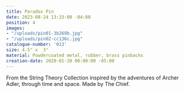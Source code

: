 ```yaml
---
title: Paradox Pin
date: 2023-08-24 13:33:00 -04:00
position: 4
images:
- "/uploads/pin01-3b269b.jpg"
- "/uploads/pin02-cc136c.jpg"
catalogue-number: '013'
size: 4.5" x  3"
material: Powdercoated metal, rubber, brass pinbacks
creation-date: 2020-01-20 00:00:00 -05:00
---
```


From the String Theory Collection inspired by the adventures of Archer Adler, through time and space. 
Made by The Chief.
